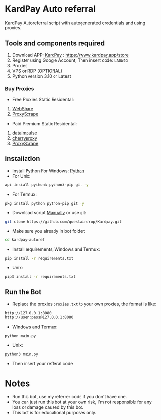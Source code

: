# KardPay Auto referral
KardPay Autoreferral script with autogenerated credentials and using proxies.
## Tools and components required
1. Download APP: [KardPay](https://www.kardpay.app/store) : https://www.kardpay.app/store
2. Register using Google Account, Then insert code: ``LA0W4G``
3. Proxies
4. VPS or RDP (OPTIONAL)
5. Python version 3.10 or Latest
### Buy Proxies
- Free Proxies Static Residental: 
1. [WebShare](https://www.webshare.io/?referral_code=0cx8tvk1sk5b)
2. [ProxyScrape](https://proxyscrape.com/?ref=zgrhowz)
- Paid Premium Static Residental:
1. [dataimpulse](https://dataimpulse.com/?aff=68886)
2. [cherryproxy](https://center.cherryproxy.com/Login/Register?invite=c219a563)
3. [ProxyScrape](https://proxyscrape.com/?ref=zgrhowz)
## Installation
- Install Python For Windows: [Python](https://www.python.org/ftp/python/3.13.0/python-3.13.0-amd64.exe)
- For Unix:
```bash
apt install python3 python3-pip git -y
```
- For Termux:
```bash
pkg install python python-pip git -y
```
- Download script [Manually](https://github.com/im-hanzou/kardpay-autoref/archive/refs/heads/main.zip) or use git:
```bash
git clone https://github.com/questairdrop/Kardpay.git
```
- Make sure you already in bot folder:
```bash
cd kardpay-autoref
```
- Install requirements, Windows and Termux:
```bash
pip install -r requirements.txt
```
- Unix:
```bash
pip3 install -r requirements.txt
```
## Run the Bot
- Replace the proxies ```proxies.txt``` to your own proxies, the format is like:
```bash
http://127.0.0.1:8080
http://user:pass@127.0.0.1:8080
```
- Windows and Termux:
```bash
python main.py
```
- Unix:
```bash
python3 main.py
```
- Then insert your refferal code
# Notes
- Run this bot, use my referrer code if you don't have one.
- You can just run this bot at your own risk, I'm not responsible for any loss or damage caused by this bot.
- This bot is for educational purposes only.
